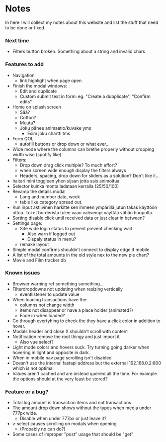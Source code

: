 # Notes
In here I will collect my notes about this website and list the stuff that need to be done or fixed.

### Next time
- Filters button broken. Something about a string and invalid chars

### Features to add
- Navigation
    - link highlight when page open
- Finish the modal windows:
    - Edit and duplicate
    - Custom submit text in form: eg. "Create a dubplicate", "Confirm edits"
- Home on splash screen
    - Sää?
    - Cotton?
    - Muuta?
    - Joku pähee animaatio/kuvake yms
        - Esim joku chartti tms
- Form QOL
    - autofill buttons or drop down or what ever...
- Wide mode where the columns can brethe properly without cropping width wise (spotify like)
- Filters:
    - Drop down drag click multiple? To much effort?
    - when screen wide enough display the filters always
    - Headers, spacing, drop down for sliders as a solution? Don't like it...
- haitari mini toggleen yhen sijaan jotta sais animoitua
- Selector kuinka monta ladataan kerralla (25/50/100)
- Revamp the details modal
    - Long and number date, week
    - table like category spread out.
- Kun input aktiivinen harkitte sen ihmeen ympärillä jutun takas käyttöön ottoa. Toi et borderista tulee vaan vahvempi näyttää vähän hoopolta.
- Sorting disable click until received data or just clear in between?
- Settings page:
    - Site wide login status to prevent prevent checking wait
        - Also warn if logged out
        - Dispaly status in menu?
    - remake layout
- Simple modal confirms shouldn't connect to display edge if mobile
- A list of the total amounts in the old style nex to the new pie chart?
- Movie and Film tracker db

### Known issues
- Browser warning ref something something...
- Filterdropdowns not updating when resizing vertically
    - eventlistener to update value
- When loading transactions have the:
    - columns not change width
    - items not disappear or have a place holder (animated?)
    - Fade in when loaded?
- Go through evertyhing to check the they have a click color in addition to hover.
- Modals header and close X shouldn't scroll with content
- Notification remove the root thingy and just import it
    - Also vue select?
- Light mode colors and hovers suck. Try turning going darker when hovering in light and opposite in dark.
- When in mobile nav page scrolling isn't disabled
- Doesn't use the internal fastapi address but the external 192.168.0.2:800 which is not optimal
- Values aren't cached and are instead queried all the time. For example the options should at the very least be stored?

### Feature or a bug?
- Total log amount is transaction items and not transactions
- The amount drop down shows without the types when media under 777px wide.
    - Disable when under 777px or just leave it?
- v-select causes scrolling on modals when opening
    - (Propably no can do?)
- Some cases of improper "post" usage that should be "get"